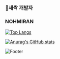 ### 🌱새싹 개발자
### NOHMIRAN

[![Top Langs](https://github-readme-stats.vercel.app/api/top-langs/?username=nohmiran)](https://github.com/nohmiran/github-readme-stats)

[![Anurag's GitHub stats](https://github-readme-stats.vercel.app/api?username=nohmiran)](https://github.com/nohmiran/github-readme-stats)
 
![Footer](https://capsule-render.vercel.app/api?type=waving&color=auto&height=200&section=footer)
